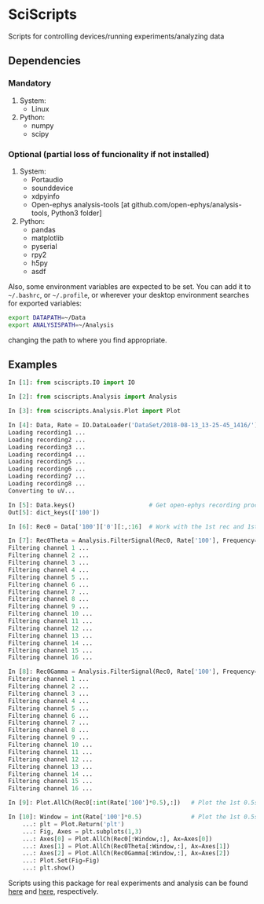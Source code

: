 # SciScripts  
Scripts for controlling devices/running experiments/analyzing data  

## Dependencies

### Mandatory
1) System:
    - Linux
2) Python:
    - numpy
    - scipy

### Optional (partial loss of funcionality if not installed)
1) System:
    - Portaudio
    - sounddevice
    - xdpyinfo
    - Open-ephys analysis-tools [at github.com/open-ephys/analysis-tools, Python3 folder]
2) Python:
    - pandas
    - matplotlib
    - pyserial
    - rpy2
    - h5py
    - asdf

Also, some environment variables are expected to be set. You can add it to `~/.bashrc`, or `~/.profile`, or wherever your desktop environment searches for exported variables:
```bash
export DATAPATH=~/Data
export ANALYSISPATH=~/Analysis
```
changing the path to where you find appropriate.


## Examples

```python
In [1]: from sciscripts.IO import IO

In [2]: from sciscripts.Analysis import Analysis

In [3]: from sciscripts.Analysis.Plot import Plot

In [4]: Data, Rate = IO.DataLoader('DataSet/2018-08-13_13-25-45_1416/')
Loading recording1 ...
Loading recording2 ...
Loading recording3 ...
Loading recording4 ...
Loading recording5 ...
Loading recording6 ...
Loading recording7 ...
Loading recording8 ...
Converting to uV...

In [5]: Data.keys()                     # Get open-ephys recording processors
Out[5]: dict_keys(['100'])

In [6]: Rec0 = Data['100']['0'][:,:16]  # Work with the 1st rec and 1st 16ch

In [7]: Rec0Theta = Analysis.FilterSignal(Rec0, Rate['100'], Frequency=[4,12], FilterOrder=2)
Filtering channel 1 ...
Filtering channel 2 ...
Filtering channel 3 ...
Filtering channel 4 ...
Filtering channel 5 ...
Filtering channel 6 ...
Filtering channel 7 ...
Filtering channel 8 ...
Filtering channel 9 ...
Filtering channel 10 ...
Filtering channel 11 ...
Filtering channel 12 ...
Filtering channel 13 ...
Filtering channel 14 ...
Filtering channel 15 ...
Filtering channel 16 ...

In [8]: Rec0Gamma = Analysis.FilterSignal(Rec0, Rate['100'], Frequency=[30,100], FilterOrder=2)
Filtering channel 1 ...
Filtering channel 2 ...
Filtering channel 3 ...
Filtering channel 4 ...
Filtering channel 5 ...
Filtering channel 6 ...
Filtering channel 7 ...
Filtering channel 8 ...
Filtering channel 9 ...
Filtering channel 10 ...
Filtering channel 11 ...
Filtering channel 12 ...
Filtering channel 13 ...
Filtering channel 14 ...
Filtering channel 15 ...
Filtering channel 16 ...

In [9]: Plot.AllCh(Rec0[:int(Rate['100']*0.5),:])   # Plot the 1st 0.5s from all ch

In [10]: Window = int(Rate['100']*0.5)              # Plot the 1st 0.5s from all ch from raw, theta and gamma
    ...: plt = Plot.Return('plt')
    ...: Fig, Axes = plt.subplots(1,3)
    ...: Axes[0] = Plot.AllCh(Rec0[:Window,:], Ax=Axes[0])
    ...: Axes[1] = Plot.AllCh(Rec0Theta[:Window,:], Ax=Axes[1])
    ...: Axes[2] = Plot.AllCh(Rec0Gamma[:Window,:], Ax=Axes[2])
    ...: Plot.Set(Fig=Fig)
    ...: plt.show()

```

Scripts using this package for real experiments and analysis can be found [here](https://gitlab.com/malfatti/LabScripts/-/tree/master/Python3/Exps) and [here](https://gitlab.com/malfatti/LabScripts/-/tree/master/Python3/Analysis), respectively.

